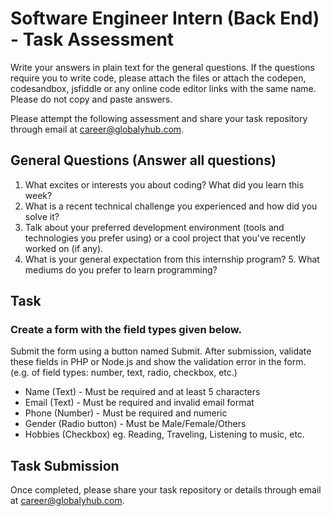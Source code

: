 # Software Engineer Intern (Back End) - Task Assessment

Write your answers in plain text for the general questions. If the questions require you to write code, please attach the files or attach the codepen, codesandbox, jsfiddle or any online code editor links with the same name. Please do not copy and paste answers.

Please attempt the following assessment and share your task repository through email at career@globalyhub.com. 


## General Questions (Answer all questions)
1. What excites or interests you about coding? What did you learn this week?
2. What is a recent technical challenge you experienced and how did you solve it?
3. Talk about your preferred development environment (tools and technologies you
prefer using) or a cool project that you've recently worked on (if any). 
4. What is your general expectation from this internship program? 5. What
mediums do you prefer to learn programming?


## Task
### Create a form with the field types given below. 
Submit the form using a button named Submit. After submission, validate these fields in PHP or Node.js and show the validation error in the form. (e.g. of field types: number, text, radio, checkbox, etc.)
- Name (Text) - Must be required and at least 5 characters
- Email (Text) - Must be required and invalid email format 
- Phone (Number) - Must be required and numeric 
- Gender (Radio button) - Must be Male/Female/Others 
- Hobbies (Checkbox) eg. Reading, Traveling, Listening to music, etc. 

## Task Submission

Once completed, please share your task repository or details through email at career@globalyhub.com.
